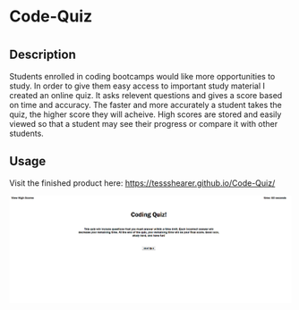 # Code-Quiz

# <Code-Quiz>

## Description

Students enrolled in coding bootcamps would like more opportunities to study. In order to give them easy access to important study material I created an online quiz. It asks relevent questions and gives a score based on time and accuracy. The faster and more accurately a student takes the quiz, the higher score they will acheive. High scores are stored and easily viewed so that a student may see their progress or compare it with other students.

## Usage

Visit the finished product here: https://tessshearer.github.io/Code-Quiz/

![Screenshot of Coding Quiz](./assets/images/code-quiz-screenshot.png)


